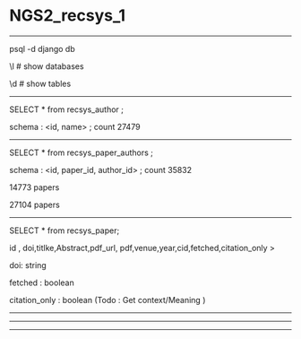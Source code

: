 # NGS2_recsys_1

---

psql -d django db 

\l      # show databases

\d      # show tables 

---

SELECT *  from recsys_author ;

schema : <id, name> ; count 27479

---

SELECT *  from recsys_paper_authors ;

schema : <id, paper_id, author_id> ; count 35832

14773 papers

27104 papers

---

SELECT *  from recsys_paper;

id , doi,titlke,Abstract,pdf_url, pdf,venue,year,cid,fetched,citation_only >

doi: string

fetched : boolean

citation_only : boolean   (Todo : Get context/Meaning )

---

---


---
